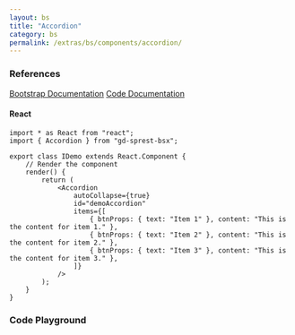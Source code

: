 ```yaml
---
layout: bs
title: "Accordion"
category: bs
permalink: /extras/bs/components/accordion/
---
```


### References

<div class="bs">
    <div class="list-group">
        <a class="list-group-item list-group-item-action" href="https://getbootstrap.com/docs/4.4/components/collapse/#accordion-example">Bootstrap Documentation</a>
        <a class="list-group-item list-group-item-action" href="/docs/sprest-bs/modules/_components_accordion_d_.html">Code Documentation</a>
    </div>
</div>

#### React

```tsx
import * as React from "react";
import { Accordion } from "gd-sprest-bsx";

export class IDemo extends React.Component {
    // Render the component
    render() {
        return (
            <Accordion
                autoCollapse={true}
                id="demoAccordion"
                items={[
                    { btnProps: { text: "Item 1" }, content: "This is the content for item 1." },
                    { btnProps: { text: "Item 2" }, content: "This is the content for item 2." },
                    { btnProps: { text: "Item 3" }, content: "This is the content for item 3." },
                ]}
            />
        );
    }
}
```

### Code Playground

<div id="playground" class="bs"></div>
<script type="text/javascript">
    // Wait for the page to load
    window.addEventListener("load", function() {
        // Create the code editor
        var editor = CodeEditor(document.getElementById("playground"), true, [
            '// Create the accordion',
            'Components.Accordion({',
            '\tel: app,',
            '\tautoCollapse: true,',
            '\tid: "demoAccordion",',
            '\titems: [',
            '\t\t{ btnProps: { text: "Item 1" }, content: "This is the content for item 1." },',
            '\t\t{ btnProps: { text: "Item 2" }, content: "This is the content for item 2." },',
            '\t\t{ btnProps: { text: "Item 3" }, content: "This is the content for item 3." },',
            '\t]',
            '});'
        ].join('\n'));
    });
</script>